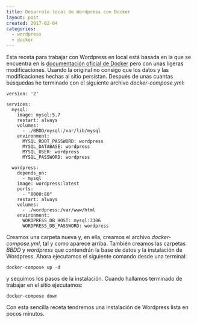 ```yaml
---
title: Desarrolo local de Wordpress con Docker
layout: post
created: 2017-02-04
categories:
  - wordpress
  - docker
---
```


Esta receta para trabajar con Wordpress en local está basada en la que se encuentra en ls [documentación oficial de Docker](https://docs.docker.com/compose/wordpress/) pero con unas ligeras modificaciones. Usando la original no consigo que los datos y las modificaciones hechas al sitio persistan. Después de unas cuantas búsquedas he terminado con el siguiente archivo *docker-compose.yml*:

    version: '2'

    services:
      mysql:
        image: mysql:5.7
        restart: always
        volumes:
          - ./BBDD/mysql:/var/lib/mysql
        environment:
          MYSQL_ROOT_PASSWORD: wordpress
          MYSQL_DATABASE: wordpress
          MYSQL_USER: wordpress
          MYSQL_PASSWORD: wordpress

      wordpress:
        depends_on:
          - mysql
        image: wordpress:latest
        ports:
          - "8000:80"
        restart: always
        volumes:
          - ./wordpress:/var/www/html
        environment:
          WORDPRESS_DB_HOST: mysql:3306
          WORDPRESS_DB_PASSWORD: wordpress

Creamos una carpeta nueva y, en ella, creamos el archivo *docker-compose.yml*, tal y como aparece arriba. También creamos las carpetas *BBDD* y *wordpress* que contendrán la base de datos y la instalación de Wordpress. Ahora ejecutamos el siguiente comando desde una terminal:

    docker-compose up -d

y sequimos los pasos de la instalación. Cuando hallamos terminado de trabajar en el sitio ejecutamos:

    docker-compose down

Con esta sencilla receta tendremos una instalación de Wordpress lista en pocos minutos.
